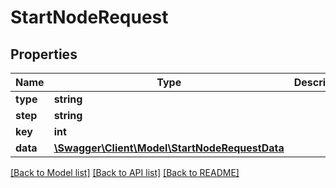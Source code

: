 # StartNodeRequest

## Properties
Name | Type | Description | Notes
------------ | ------------- | ------------- | -------------
**type** | **string** |  | 
**step** | **string** |  | 
**key** | **int** |  | 
**data** | [**\Swagger\Client\Model\StartNodeRequestData**](StartNodeRequestData.md) |  | 

[[Back to Model list]](../../README.md#documentation-for-models) [[Back to API list]](../../README.md#documentation-for-api-endpoints) [[Back to README]](../../README.md)

